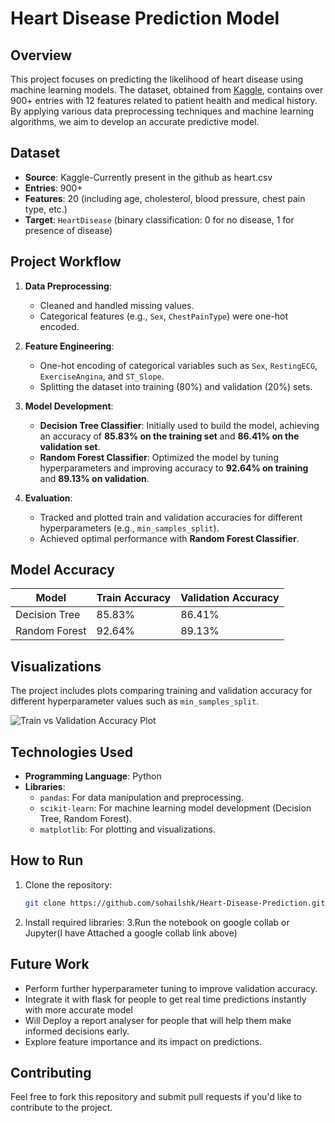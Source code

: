 # Heart Disease Prediction Model

## Overview
This project focuses on predicting the likelihood of heart disease using machine learning models. The dataset, obtained from [Kaggle](https://www.kaggle.com), contains over 900+ entries with 12 features related to patient health and medical history. By applying various data preprocessing techniques and machine learning algorithms, we aim to develop an accurate predictive model.

## Dataset
- **Source**: Kaggle-Currently present in the github as heart.csv
- **Entries**: 900+
- **Features**: 20 (including age, cholesterol, blood pressure, chest pain type, etc.)
- **Target**: `HeartDisease` (binary classification: 0 for no disease, 1 for presence of disease)

## Project Workflow
1. **Data Preprocessing**:
   - Cleaned and handled missing values.
   - Categorical features (e.g., `Sex`, `ChestPainType`) were one-hot encoded.

2. **Feature Engineering**:
   - One-hot encoding of categorical variables such as `Sex`, `RestingECG`, `ExerciseAngina`, and `ST_Slope`.
   - Splitting the dataset into training (80%) and validation (20%) sets.

3. **Model Development**:
   - **Decision Tree Classifier**: Initially used to build the model, achieving an accuracy of **85.83% on the training set** and **86.41% on the validation set**.
   - **Random Forest Classifier**: Optimized the model by tuning hyperparameters and improving accuracy to **92.64% on training** and **89.13% on validation**.
   
4. **Evaluation**:
   - Tracked and plotted train and validation accuracies for different hyperparameters (e.g., `min_samples_split`).
   - Achieved optimal performance with **Random Forest Classifier**.

## Model Accuracy
| Model                  | Train Accuracy | Validation Accuracy |
|------------------------|----------------|---------------------|
| Decision Tree           | 85.83%         | 86.41%              |
| Random Forest           | 92.64%         | 89.13%              |

## Visualizations
The project includes plots comparing training and validation accuracy for different hyperparameter values such as `min_samples_split`.

![Train vs Validation Accuracy Plot](./accuracy_plot.png)

## Technologies Used
- **Programming Language**: Python
- **Libraries**:
  - `pandas`: For data manipulation and preprocessing.
  - `scikit-learn`: For machine learning model development (Decision Tree, Random Forest).
  - `matplotlib`: For plotting and visualizations.

## How to Run
1. Clone the repository:
   ```bash
   git clone https://github.com/sohailshk/Heart-Disease-Prediction.git
   ```
2. Install required libraries:
3.Run the notebook on google collab or Jupyter(I have Attached a google collab link above)

## Future Work
- Perform further hyperparameter tuning to improve validation accuracy.
- Integrate it with flask for people to get real time predictions instantly with more accurate model
- Will Deploy a report analyser for people that will help them make informed decisions early.
- Explore feature importance and its impact on predictions.

## Contributing
Feel free to fork this repository and submit pull requests if you'd like to contribute to the project.
